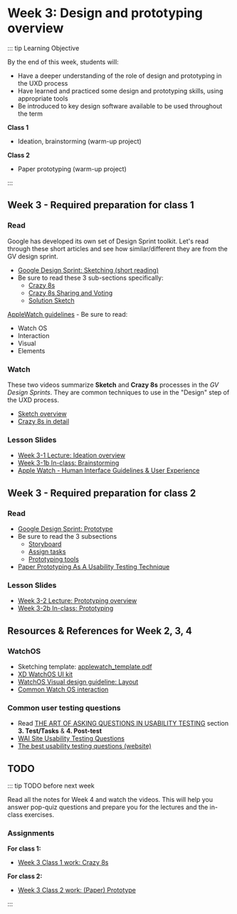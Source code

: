 # Week 3: Design and prototyping overview

::: tip Learning Objective

By the end of this week, students will:

- Have a deeper understanding of the role of design and prototyping in the UXD process
- Have learned and practiced some design and prototyping skills, using appropriate tools
- Be introduced to key design software available to be used throughout the term


**Class 1**
- Ideation, brainstorming (warm-up project)

**Class 2**
- Paper prototyping (warm-up project)

:::

## Week 3 - Required preparation for class 1

### Read

Google has developed its own set of Design Sprint toolkit. Let's read through these short articles and see how similar/different they are from the GV design sprint. 

- [Google Design Sprint: Sketching (short reading)](https://designsprintkit.withgoogle.com/methodology/phase3-sketch)
- Be sure to read these 3 sub-sections specifically: 
  - [Crazy 8s](https://designsprintkit.withgoogle.com/methodology/phase3-sketch/crazy-8s)
  - [Crazy 8s Sharing and Voting](https://designsprintkit.withgoogle.com/methodology/phase3-sketch/crazy-8s-sharing-and-voting)
  - [Solution Sketch](https://designsprintkit.withgoogle.com/methodology/phase3-sketch/solution-sketch)

[AppleWatch guidelines](https://developer.apple.com/design/human-interface-guidelines/watchos/overview/getting-started/) - Be sure to read:
  - Watch OS 
  - Interaction
  - Visual
  - Elements

### Watch

These two videos summarize **Sketch** and **Crazy 8s** processes in the _GV Design Sprints_. They are common techniques to use in the "Design" step of the UXD process.

- [Sketch overview](https://www.youtube.com/watch?v=TK-94QiEFgw)
- [Crazy 8s in detail](https://www.youtube.com/watch?v=yz4g87XapQ0)

### Lesson Slides

- [Week 3-1 Lecture: Ideation overview](https://drive.google.com/drive/folders/1NIPEEpSmhYMkEWt5WsQyFekJgUcB-2-y)
- [Week 3-1b In-class: Brainstorming](https://drive.google.com/drive/folders/1NIPEEpSmhYMkEWt5WsQyFekJgUcB-2-y)
- [Apple Watch - Human Interface Guidelines & User Experience](https://drive.google.com/file/d/1h8T4Vd7_1JalElUmhtcd2S77A_v8ycws/view?usp=sharing)


## Week 3 - Required preparation for class 2

### Read

- [Google Design Sprint: Prototype](https://designsprintkit.withgoogle.com/methodology/phase5-prototype) 
- Be sure to read the 3 subsections
  - [Storyboard](https://designsprintkit.withgoogle.com/methodology/phase5-prototype/storyboard)
  - [Assign tasks](https://designsprintkit.withgoogle.com/methodology/phase5-prototype/assign-tasks)
  - [Prototyping tools](https://designsprintkit.withgoogle.com/methodology/phase5-prototype/prototyping-tools)
- [Paper Prototyping As A Usability Testing Technique](http://usabilitygeek.com/paper-prototyping-as-a-usability-testing-technique/)


### Lesson Slides

- [Week 3-2 Lecture: Prototyping overview](https://drive.google.com/drive/folders/1NIPEEpSmhYMkEWt5WsQyFekJgUcB-2-y)
- [Week 3-2b In-class: Prototyping](https://drive.google.com/drive/folders/1NIPEEpSmhYMkEWt5WsQyFekJgUcB-2-y)


## Resources & References for Week 2, 3, 4

### WatchOS
- Sketching template: [applewatch_template.pdf](../../files/applewatch_template.pdf)
- [XD WatchOS UI kit](https://developer.apple.com/design/resources/#watchos-apps)
- [WatchOS Visual design guideline: Layout](https://developer.apple.com/design/human-interface-guidelines/watchos/visual-design/layout/)
- [Common Watch OS interaction](https://pbs.twimg.com/media/Dm_StBuU0AE13zI.jpg)

### Common user testing questions
- Read [THE ART OF ASKING QUESTIONS IN USABILITY TESTING](https://www.akendi.com/blog/the-art-of-asking-questions-in-usability-testing/) section **3. Test/Tasks** & **4. Post-test**
- [WAI Site Usability Testing Questions](https://www.usability.gov/how-to-and-tools/resources/templates/wai-site-usability-testing-questions.html)
- [The best usability testing questions (website)](https://www.hotjar.com/usability-testing/questions)


## TODO

::: tip TODO before next week

Read all the notes for Week 4 and watch the videos. This will help you answer pop-quiz questions and prepare you for the lectures and the in-class exercises.

### Assignments

**For class 1:**
- [Week 3 Class 1 work: Crazy 8s](../../assignments/work-week3-1.md)

**For class 2:**
- [Week 3 Class 2 work: (Paper) Prototype](../../assignments/work-week3-2.md)

:::
